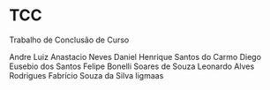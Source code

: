 # TCC
Trabalho de Conclusão de Curso

Andre Luiz Anastacio Neves
Daniel Henrique Santos do Carmo 
Diego Eusebio dos Santos
Felipe Bonelli Soares de Souza
Leonardo Alves Rodrigues
Fabrício Souza da Silva
ligmaas
